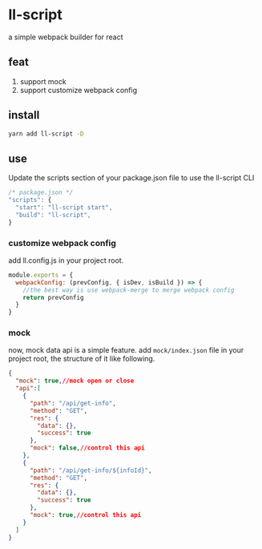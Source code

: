 # ll-script

a simple webpack builder for react

## feat
1. support mock
2. support customize webpack config

## install 

```zsh
yarn add ll-script -D
```

## use
Update the scripts section of your package.json file to use the ll-script CLI

```js
/* package.json */
"scripts": {
  "start": "ll-script start",
  "build": "ll-script",
}

```

### customize webpack config
add ll.config.js in your project root.

```js
module.exports = {
  webpackConfig: (prevConfig, { isDev, isBuild }) => {
    //the best way is use webpack-merge to merge webpack config
    return prevConfig
  }
}
```

### mock
now, mock data api is a simple feature. add `mock/index.json` file in your project root,
the structure of it like following.
```json
{
  "mock": true,//mock open or close
  "api":[
    {
      "path": "/api/get-info",
      "method": "GET",
      "res": {
        "data": {},
        "success": true
      },
      "mock": false,//control this api 
    },
    {
      "path": "/api/get-info/${infoId}",
      "method": "GET",
      "res": {
        "data": {},
        "success": true
      },
      "mock": true,//control this api 
    }
  ]
}
```